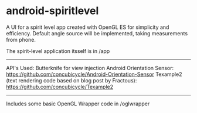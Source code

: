 # android-spiritlevel

A UI for a spirit level app created with OpenGL ES for simplicity and efficiency. Default angle source will be implemented, taking measurements from phone.

The spirit-level application itsself is in /app

------------------
API's Used:
Butterknife for view injection
Android Orientation Sensor: https://github.com/concubicycle/Android-Orientation-Sensor
Texample2 (text rendering code based on blog post by Fractous): https://github.com/concubicycle/Texample2

------------------
Includes some basic OpenGL Wrapper code in /oglwrapper
